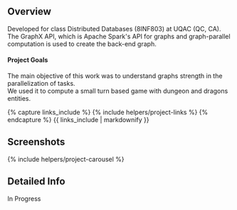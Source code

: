 <!---
Gregoire Boiron <gregoire.boiron@gmail.com>
Copyright (c) 2018 Gregoire Boiron  All Rights Reserved.
--->

Overview
--------------------
Developed for class Distributed Databases (8INF803) at UQAC (QC, CA).
The GraphX API, which is Apache Spark's API for graphs and graph-parallel computation is used to create the back-end graph.

#### Project Goals
The main objective of this work was to understand graphs strength in the parallelization of tasks.   
We used it to compute a small turn based game with dungeon and dragons entities.

{% capture links_include %}
{% include helpers/project-links %}
{% endcapture %}
{{ links_include | markdownify }}

Screenshots
--------------------
{% include helpers/project-carousel %}

Detailed Info
--------------------
In Progress